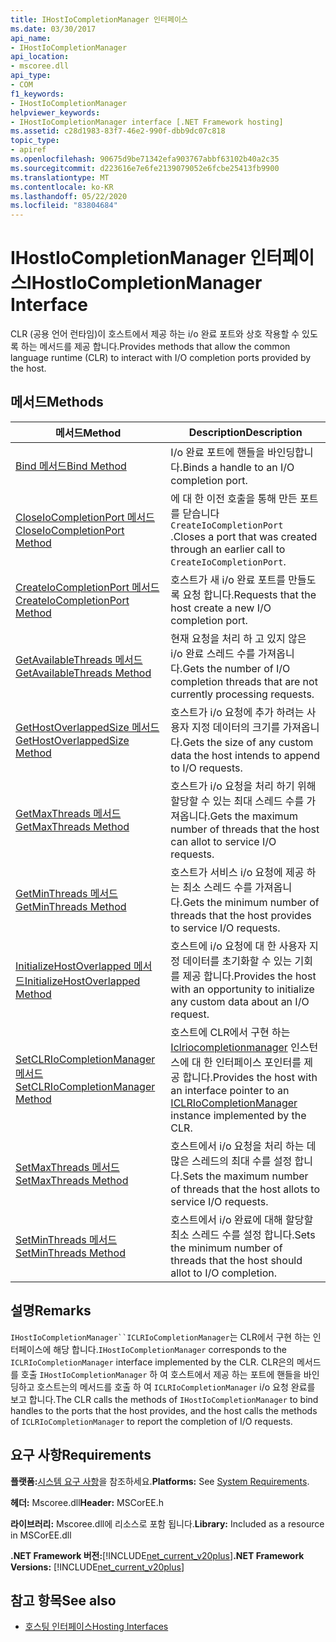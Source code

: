 ```yaml
---
title: IHostIoCompletionManager 인터페이스
ms.date: 03/30/2017
api_name:
- IHostIoCompletionManager
api_location:
- mscoree.dll
api_type:
- COM
f1_keywords:
- IHostIoCompletionManager
helpviewer_keywords:
- IHostIoCompletionManager interface [.NET Framework hosting]
ms.assetid: c28d1983-83f7-46e2-990f-dbb9dc07c818
topic_type:
- apiref
ms.openlocfilehash: 90675d9be71342efa903767abbf63102b40a2c35
ms.sourcegitcommit: d223616e7e6fe2139079052e6fcbe25413fb9900
ms.translationtype: MT
ms.contentlocale: ko-KR
ms.lasthandoff: 05/22/2020
ms.locfileid: "83804684"
---
```

# <a name="ihostiocompletionmanager-interface"></a><span data-ttu-id="ffc73-102">IHostIoCompletionManager 인터페이스</span><span class="sxs-lookup"><span data-stu-id="ffc73-102">IHostIoCompletionManager Interface</span></span>
<span data-ttu-id="ffc73-103">CLR (공용 언어 런타임)이 호스트에서 제공 하는 i/o 완료 포트와 상호 작용할 수 있도록 하는 메서드를 제공 합니다.</span><span class="sxs-lookup"><span data-stu-id="ffc73-103">Provides methods that allow the common language runtime (CLR) to interact with I/O completion ports provided by the host.</span></span>  
  
## <a name="methods"></a><span data-ttu-id="ffc73-104">메서드</span><span class="sxs-lookup"><span data-stu-id="ffc73-104">Methods</span></span>  
  
|<span data-ttu-id="ffc73-105">메서드</span><span class="sxs-lookup"><span data-stu-id="ffc73-105">Method</span></span>|<span data-ttu-id="ffc73-106">Description</span><span class="sxs-lookup"><span data-stu-id="ffc73-106">Description</span></span>|  
|------------|-----------------|  
|[<span data-ttu-id="ffc73-107">Bind 메서드</span><span class="sxs-lookup"><span data-stu-id="ffc73-107">Bind Method</span></span>](ihostiocompletionmanager-bind-method.md)|<span data-ttu-id="ffc73-108">I/o 완료 포트에 핸들을 바인딩합니다.</span><span class="sxs-lookup"><span data-stu-id="ffc73-108">Binds a handle to an I/O completion port.</span></span>|  
|[<span data-ttu-id="ffc73-109">CloseIoCompletionPort 메서드</span><span class="sxs-lookup"><span data-stu-id="ffc73-109">CloseIoCompletionPort Method</span></span>](ihostiocompletionmanager-closeiocompletionport-method.md)|<span data-ttu-id="ffc73-110">에 대 한 이전 호출을 통해 만든 포트를 닫습니다 `CreateIoCompletionPort` .</span><span class="sxs-lookup"><span data-stu-id="ffc73-110">Closes a port that was created through an earlier call to `CreateIoCompletionPort`.</span></span>|  
|[<span data-ttu-id="ffc73-111">CreateIoCompletionPort 메서드</span><span class="sxs-lookup"><span data-stu-id="ffc73-111">CreateIoCompletionPort Method</span></span>](ihostiocompletionmanager-createiocompletionport-method.md)|<span data-ttu-id="ffc73-112">호스트가 새 i/o 완료 포트를 만들도록 요청 합니다.</span><span class="sxs-lookup"><span data-stu-id="ffc73-112">Requests that the host create a new I/O completion port.</span></span>|  
|[<span data-ttu-id="ffc73-113">GetAvailableThreads 메서드</span><span class="sxs-lookup"><span data-stu-id="ffc73-113">GetAvailableThreads Method</span></span>](ihostiocompletionmanager-getavailablethreads-method.md)|<span data-ttu-id="ffc73-114">현재 요청을 처리 하 고 있지 않은 i/o 완료 스레드 수를 가져옵니다.</span><span class="sxs-lookup"><span data-stu-id="ffc73-114">Gets the number of I/O completion threads that are not currently processing requests.</span></span>|  
|[<span data-ttu-id="ffc73-115">GetHostOverlappedSize 메서드</span><span class="sxs-lookup"><span data-stu-id="ffc73-115">GetHostOverlappedSize Method</span></span>](ihostiocompletionmanager-gethostoverlappedsize-method.md)|<span data-ttu-id="ffc73-116">호스트가 i/o 요청에 추가 하려는 사용자 지정 데이터의 크기를 가져옵니다.</span><span class="sxs-lookup"><span data-stu-id="ffc73-116">Gets the size of any custom data the host intends to append to I/O requests.</span></span>|  
|[<span data-ttu-id="ffc73-117">GetMaxThreads 메서드</span><span class="sxs-lookup"><span data-stu-id="ffc73-117">GetMaxThreads Method</span></span>](ihostiocompletionmanager-getmaxthreads-method.md)|<span data-ttu-id="ffc73-118">호스트가 i/o 요청을 처리 하기 위해 할당할 수 있는 최대 스레드 수를 가져옵니다.</span><span class="sxs-lookup"><span data-stu-id="ffc73-118">Gets the maximum number of threads that the host can allot to service I/O requests.</span></span>|  
|[<span data-ttu-id="ffc73-119">GetMinThreads 메서드</span><span class="sxs-lookup"><span data-stu-id="ffc73-119">GetMinThreads Method</span></span>](ihostiocompletionmanager-getminthreads-method.md)|<span data-ttu-id="ffc73-120">호스트가 서비스 i/o 요청에 제공 하는 최소 스레드 수를 가져옵니다.</span><span class="sxs-lookup"><span data-stu-id="ffc73-120">Gets the minimum number of threads that the host provides to service I/O requests.</span></span>|  
|[<span data-ttu-id="ffc73-121">InitializeHostOverlapped 메서드</span><span class="sxs-lookup"><span data-stu-id="ffc73-121">InitializeHostOverlapped Method</span></span>](ihostiocompletionmanager-initializehostoverlapped-method.md)|<span data-ttu-id="ffc73-122">호스트에 i/o 요청에 대 한 사용자 지정 데이터를 초기화할 수 있는 기회를 제공 합니다.</span><span class="sxs-lookup"><span data-stu-id="ffc73-122">Provides the host with an opportunity to initialize any custom data about an I/O request.</span></span>|  
|[<span data-ttu-id="ffc73-123">SetCLRIoCompletionManager 메서드</span><span class="sxs-lookup"><span data-stu-id="ffc73-123">SetCLRIoCompletionManager Method</span></span>](../../../../docs/framework/unmanaged-api/hosting/ihostiocompletionmanager-setclriocompletionmanager-method.md)|<span data-ttu-id="ffc73-124">호스트에 CLR에서 구현 하는 [Iclriocompletionmanager](iclriocompletionmanager-interface.md) 인스턴스에 대 한 인터페이스 포인터를 제공 합니다.</span><span class="sxs-lookup"><span data-stu-id="ffc73-124">Provides the host with an interface pointer to an [ICLRIoCompletionManager](iclriocompletionmanager-interface.md) instance implemented by the CLR.</span></span>|  
|[<span data-ttu-id="ffc73-125">SetMaxThreads 메서드</span><span class="sxs-lookup"><span data-stu-id="ffc73-125">SetMaxThreads Method</span></span>](ihostiocompletionmanager-setmaxthreads-method.md)|<span data-ttu-id="ffc73-126">호스트에서 i/o 요청을 처리 하는 데 많은 스레드의 최대 수를 설정 합니다.</span><span class="sxs-lookup"><span data-stu-id="ffc73-126">Sets the maximum number of threads that the host allots to service I/O requests.</span></span>|  
|[<span data-ttu-id="ffc73-127">SetMinThreads 메서드</span><span class="sxs-lookup"><span data-stu-id="ffc73-127">SetMinThreads Method</span></span>](ihostiocompletionmanager-setminthreads-method.md)|<span data-ttu-id="ffc73-128">호스트에서 i/o 완료에 대해 할당할 최소 스레드 수를 설정 합니다.</span><span class="sxs-lookup"><span data-stu-id="ffc73-128">Sets the minimum number of threads that the host should allot to I/O completion.</span></span>|  
  
## <a name="remarks"></a><span data-ttu-id="ffc73-129">설명</span><span class="sxs-lookup"><span data-stu-id="ffc73-129">Remarks</span></span>  
 <span data-ttu-id="ffc73-130">`IHostIoCompletionManager``ICLRIoCompletionManager`는 CLR에서 구현 하는 인터페이스에 해당 합니다.</span><span class="sxs-lookup"><span data-stu-id="ffc73-130">`IHostIoCompletionManager` corresponds to the `ICLRIoCompletionManager` interface implemented by the CLR.</span></span> <span data-ttu-id="ffc73-131">CLR은의 메서드를 호출 `IHostIoCompletionManager` 하 여 호스트에서 제공 하는 포트에 핸들을 바인딩하고 호스트는의 메서드를 호출 하 여 `ICLRIoCompletionManager` i/o 요청 완료를 보고 합니다.</span><span class="sxs-lookup"><span data-stu-id="ffc73-131">The CLR calls the methods of `IHostIoCompletionManager` to bind handles to the ports that the host provides, and the host calls the methods of `ICLRIoCompletionManager` to report the completion of I/O requests.</span></span>  
  
## <a name="requirements"></a><span data-ttu-id="ffc73-132">요구 사항</span><span class="sxs-lookup"><span data-stu-id="ffc73-132">Requirements</span></span>  
 <span data-ttu-id="ffc73-133">**플랫폼:**[시스템 요구 사항](../../get-started/system-requirements.md)을 참조하세요.</span><span class="sxs-lookup"><span data-stu-id="ffc73-133">**Platforms:** See [System Requirements](../../get-started/system-requirements.md).</span></span>  
  
 <span data-ttu-id="ffc73-134">**헤더:** Mscoree.dll</span><span class="sxs-lookup"><span data-stu-id="ffc73-134">**Header:** MSCorEE.h</span></span>  
  
 <span data-ttu-id="ffc73-135">**라이브러리:** Mscoree.dll에 리소스로 포함 됩니다.</span><span class="sxs-lookup"><span data-stu-id="ffc73-135">**Library:** Included as a resource in MSCorEE.dll</span></span>  
  
 <span data-ttu-id="ffc73-136">**.NET Framework 버전:**[!INCLUDE[net_current_v20plus](../../../../includes/net-current-v20plus-md.md)]</span><span class="sxs-lookup"><span data-stu-id="ffc73-136">**.NET Framework Versions:** [!INCLUDE[net_current_v20plus](../../../../includes/net-current-v20plus-md.md)]</span></span>  
  
## <a name="see-also"></a><span data-ttu-id="ffc73-137">참고 항목</span><span class="sxs-lookup"><span data-stu-id="ffc73-137">See also</span></span>

- [<span data-ttu-id="ffc73-138">호스팅 인터페이스</span><span class="sxs-lookup"><span data-stu-id="ffc73-138">Hosting Interfaces</span></span>](hosting-interfaces.md)
